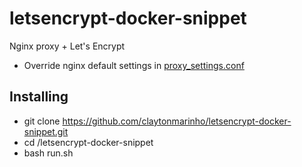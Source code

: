# letsencrypt-docker-snippet
Nginx proxy + Let's Encrypt 

- Override nginx default settings in [proxy_settings.conf](./proxy_settings.conf)

## Installing 
- git clone https://github.com/claytonmarinho/letsencrypt-docker-snippet.git
- cd /letsencrypt-docker-snippet
- bash run.sh
